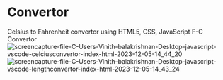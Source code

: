 # Convertor
Celsius to Fahrenheit convertor using HTML5, CSS,  JavaScript
F-C Convertor 
![screencapture-file-C-Users-Vinith-balakrishnan-Desktop-javascript-vscode-celciusconvertor-index-html-2023-12-05-14_44_20](https://github.com/vinithbalakrishnan/Convertor/assets/76989276/46bc2a54-6a33-4cb4-86c5-dfc26ee75a49)
![screencapture-file-C-Users-Vinith-balakrishnan-Desktop-javascript-vscode-lengthconvertor-index-html-2023-12-05-14_43_24](https://github.com/vinithbalakrishnan/Convertor/assets/76989276/e25169f1-5a65-45df-a2c4-6754e8417f45)
